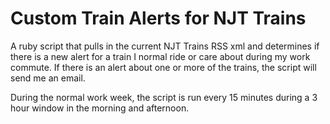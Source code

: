 Custom Train Alerts for NJT Trains
==================================

A ruby script that pulls in the current NJT Trains RSS xml and determines if there is a new alert for a train I normal ride or care about during my work commute.  If there is an alert about one or more of the trains, the script will send me an email.

During the normal work week, the script is run every 15 minutes during a 3 hour window in the morning and afternoon. 
